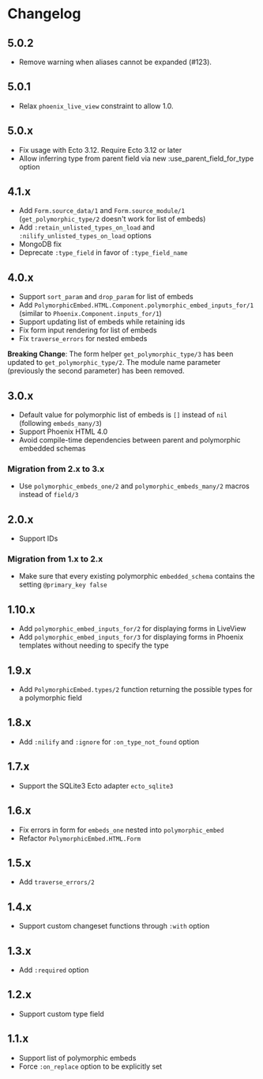 # Changelog

## 5.0.2

  * Remove warning when aliases cannot be expanded (#123).

## 5.0.1

  * Relax `phoenix_live_view` constraint to allow 1.0.

## 5.0.x

  * Fix usage with Ecto 3.12. Require Ecto 3.12 or later
  * Allow inferring type from parent field via new :use_parent_field_for_type option

## 4.1.x

  * Add `Form.source_data/1` and `Form.source_module/1` (`get_polymorphic_type/2` doesn't work for list of embeds)
  * Add `:retain_unlisted_types_on_load` and `:nilify_unlisted_types_on_load` options
  * MongoDB fix
  * Deprecate `:type_field` in favor of `:type_field_name`

## 4.0.x

  * Support `sort_param` and `drop_param` for list of embeds
  * Add `PolymorphicEmbed.HTML.Component.polymorphic_embed_inputs_for/1`
    (similar to `Phoenix.Component.inputs_for/1`)
  * Support updating list of embeds while retaining ids
  * Fix form input rendering for list of embeds
  * Fix `traverse_errors` for nested embeds

  **Breaking Change**: The form helper `get_polymorphic_type/3` has been updated to `get_polymorphic_type/2`.
  The module name parameter (previously the second parameter) has been removed.

## 3.0.x

  * Default value for polymorphic list of embeds is `[]` instead of `nil` (following `embeds_many/3`)
  * Support Phoenix HTML 4.0
  * Avoid compile-time dependencies between parent and polymorphic embedded schemas

### Migration from 2.x to 3.x

  * Use `polymorphic_embeds_one/2` and `polymorphic_embeds_many/2` macros instead of `field/3`

## 2.0.x

  * Support IDs

### Migration from 1.x to 2.x

  * Make sure that every existing polymorphic `embedded_schema` contains the setting `@primary_key false`

## 1.10.x

  * Add `polymorphic_embed_inputs_for/2` for displaying forms in LiveView
  * Add `polymorphic_embed_inputs_for/3` for displaying forms in Phoenix templates without
    needing to specify the type

## 1.9.x

  * Add `PolymorphicEmbed.types/2` function returning the possible types for a polymorphic field

## 1.8.x

  * Add `:nilify` and `:ignore` for `:on_type_not_found` option

## 1.7.x

  * Support the SQLite3 Ecto adapter `ecto_sqlite3`

## 1.6.x

  * Fix errors in form for `embeds_one` nested into `polymorphic_embed`
  * Refactor `PolymorphicEmbed.HTML.Form`

## 1.5.x

  * Add `traverse_errors/2`

## 1.4.x

  * Support custom changeset functions through `:with` option

## 1.3.x

  * Add `:required` option

## 1.2.x

  * Support custom type field

## 1.1.x

  * Support list of polymorphic embeds
  * Force `:on_replace` option to be explicitly set
